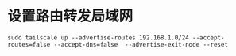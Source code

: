 # 设置路由转发局域网

```shell
sudo tailscale up --advertise-routes 192.168.1.0/24 --accept-routes=false --accept-dns=false  --advertise-exit-node --reset
```